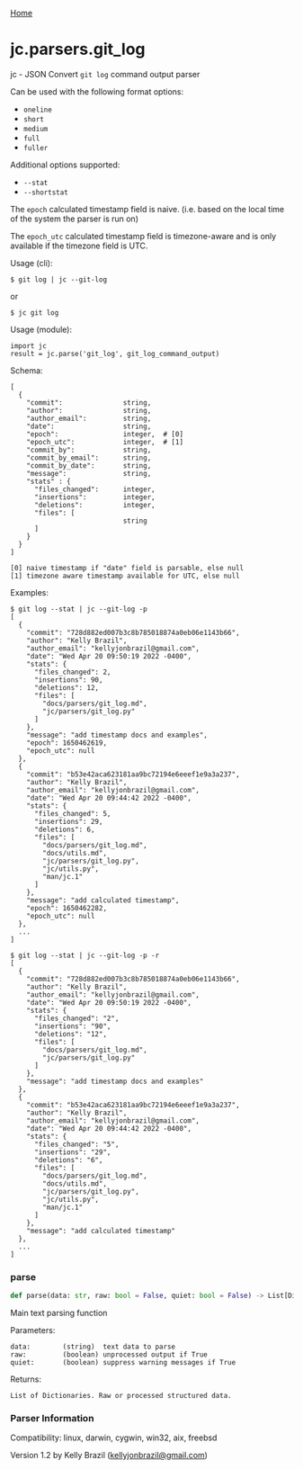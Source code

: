 [Home](https://kellyjonbrazil.github.io/jc/)
<a id="jc.parsers.git_log"></a>

# jc.parsers.git\_log

jc - JSON Convert `git log` command output parser

Can be used with the following format options:
- `oneline`
- `short`
- `medium`
- `full`
- `fuller`

Additional options supported:
- `--stat`
- `--shortstat`

The `epoch` calculated timestamp field is naive. (i.e. based on the
local time of the system the parser is run on)

The `epoch_utc` calculated timestamp field is timezone-aware and is
only available if the timezone field is UTC.

Usage (cli):

    $ git log | jc --git-log

or

    $ jc git log

Usage (module):

    import jc
    result = jc.parse('git_log', git_log_command_output)

Schema:

    [
      {
        "commit":               string,
        "author":               string,
        "author_email":         string,
        "date":                 string,
        "epoch":                integer,  # [0]
        "epoch_utc":            integer,  # [1]
        "commit_by":            string,
        "commit_by_email":      string,
        "commit_by_date":       string,
        "message":              string,
        "stats" : {
          "files_changed":      integer,
          "insertions":         integer,
          "deletions":          integer,
          "files": [
                                string
          ]
        }
      }
    ]

    [0] naive timestamp if "date" field is parsable, else null
    [1] timezone aware timestamp available for UTC, else null

Examples:

    $ git log --stat | jc --git-log -p
    [
      {
        "commit": "728d882ed007b3c8b785018874a0eb06e1143b66",
        "author": "Kelly Brazil",
        "author_email": "kellyjonbrazil@gmail.com",
        "date": "Wed Apr 20 09:50:19 2022 -0400",
        "stats": {
          "files_changed": 2,
          "insertions": 90,
          "deletions": 12,
          "files": [
            "docs/parsers/git_log.md",
            "jc/parsers/git_log.py"
          ]
        },
        "message": "add timestamp docs and examples",
        "epoch": 1650462619,
        "epoch_utc": null
      },
      {
        "commit": "b53e42aca623181aa9bc72194e6eeef1e9a3a237",
        "author": "Kelly Brazil",
        "author_email": "kellyjonbrazil@gmail.com",
        "date": "Wed Apr 20 09:44:42 2022 -0400",
        "stats": {
          "files_changed": 5,
          "insertions": 29,
          "deletions": 6,
          "files": [
            "docs/parsers/git_log.md",
            "docs/utils.md",
            "jc/parsers/git_log.py",
            "jc/utils.py",
            "man/jc.1"
          ]
        },
        "message": "add calculated timestamp",
        "epoch": 1650462282,
        "epoch_utc": null
      },
      ...
    ]

    $ git log --stat | jc --git-log -p -r
    [
      {
        "commit": "728d882ed007b3c8b785018874a0eb06e1143b66",
        "author": "Kelly Brazil",
        "author_email": "kellyjonbrazil@gmail.com",
        "date": "Wed Apr 20 09:50:19 2022 -0400",
        "stats": {
          "files_changed": "2",
          "insertions": "90",
          "deletions": "12",
          "files": [
            "docs/parsers/git_log.md",
            "jc/parsers/git_log.py"
          ]
        },
        "message": "add timestamp docs and examples"
      },
      {
        "commit": "b53e42aca623181aa9bc72194e6eeef1e9a3a237",
        "author": "Kelly Brazil",
        "author_email": "kellyjonbrazil@gmail.com",
        "date": "Wed Apr 20 09:44:42 2022 -0400",
        "stats": {
          "files_changed": "5",
          "insertions": "29",
          "deletions": "6",
          "files": [
            "docs/parsers/git_log.md",
            "docs/utils.md",
            "jc/parsers/git_log.py",
            "jc/utils.py",
            "man/jc.1"
          ]
        },
        "message": "add calculated timestamp"
      },
      ...
    ]

<a id="jc.parsers.git_log.parse"></a>

### parse

```python
def parse(data: str, raw: bool = False, quiet: bool = False) -> List[Dict]
```

Main text parsing function

Parameters:

    data:        (string)  text data to parse
    raw:         (boolean) unprocessed output if True
    quiet:       (boolean) suppress warning messages if True

Returns:

    List of Dictionaries. Raw or processed structured data.

### Parser Information
Compatibility:  linux, darwin, cygwin, win32, aix, freebsd

Version 1.2 by Kelly Brazil (kellyjonbrazil@gmail.com)
